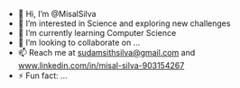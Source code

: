 - 👋 Hi, I’m @MisalSilva
- 👀 I’m interested in Science and exploring new challenges
- 🌱 I’m currently learning Computer Science
- 💞️ I’m looking to collaborate on ...
- 📫 Reach me at sudamsithsilva@gmail.com and www.linkedin.com/in/misal-silva-903154267 
- ⚡ Fun fact: ...

<!---
MisalSilva/MisalSilva is a ✨ special ✨ repository because its `README.md` (this file) appears on your GitHub profile.
You can click the Preview link to take a look at your changes.
--->
